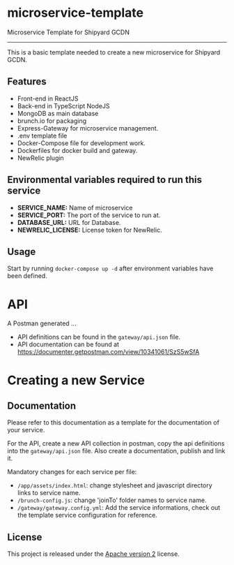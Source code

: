 # microservice-template
Microservice Template for Shipyard GCDN

---

This is a basic template needed to create a new microservice for Shipyard GCDN.

## Features

- Front-end in ReactJS
- Back-end in TypeScript NodeJS
- MongoDB as main database
- brunch.io for packaging
- Express-Gateway for microservice management.
- .env template file
- Docker-Compose file for development work.
- Dockerfiles for docker build and gateway.
- NewRelic plugin

## Environmental variables required to run this service

- **SERVICE_NAME:** Name of microservice
- **SERVICE_PORT:** The port of the service to run at.
- **DATABASE_URL:** URL for Database.
- **NEWRELIC_LICENSE:** License token for NewRelic.

## Usage
Start by running `docker-compose up -d` after environment variables have been defined.

# API

A Postman generated ...
- API definitions can be found in the `gateway/api.json` file.
- API documentation can be found at https://documenter.getpostman.com/view/10341061/SzS5wSfA

# Creating a new Service

## Documentation

Please refer to this documentation as a template for the documentation of your service.

For the API, create a new API collection in postman, copy the api definitions into the `gateway/api.json` file. Also create a documentation, publish and link it.

Mandatory changes for each service per file:

- `/app/assets/index.html`: change stylesheet and javascript directory links to service name.
- `/brunch-config.js`: change 'joinTo' folder names to service name.
- `/gateway/gateway.config.yml`: Add the service informations, check out the template service configuration for reference.

## License
This project is released under the [Apache version 2](LICENSE) license.
